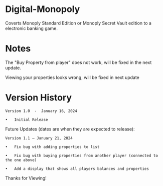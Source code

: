 # Digital-Monopoly
Coverts Monoply Standard Edition or Monoply Secret Vault edition to a electronic banking game.

# Notes
The "Buy Property from player" does not work, will be fixed in the next update.

Viewing your properties looks wrong, will be fixed in next update

# Version History
	Version 1.0  -  January 16, 2024

  	•	Initial Release

Future Updates (dates are when they are expected to release):

	Version 1.1 – January 21, 2024

  	•	Fix bug with adding properties to list

  	•	Fix bug with buying properties from another player (connected to the one above)

  	•	Add a display that shows all players balances and properties


 
Thanks for Viewing!
